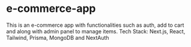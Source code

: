 # e-commerce-app
This is an e-commerce app with functionalities such as auth, add to cart and along with admin panel to manage items. Tech Stack: Next.js, React, Tailwind, Prisma, MongoDB and NextAuth
